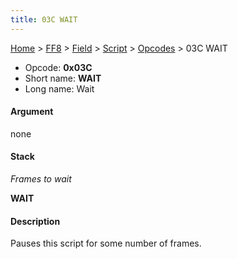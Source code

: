 ```yaml
---
title: 03C WAIT
---
```


[Home](../../../../Main%20Page.md.md) > [FF8](../../../../FF8.md) > [Field](../../../Field.md) > [Script](../../Script.md) > [Opcodes](../Opcodes.md) > 03C WAIT

-   Opcode: **0x03C**
-   Short name: **WAIT**
-   Long name: Wait

#### Argument

none

#### Stack

  
*Frames to wait*

**WAIT**

#### Description

Pauses this script for some number of frames.
